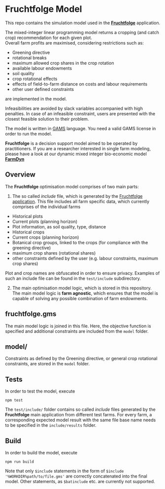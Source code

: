 # Fruchtfolge Model

This repo contains the simulation model used in the [**Fruchtfolge**](https://github.com/fruchtfolge/client) application.

The mixed-integer linear programming model returns a cropping (and catch crop) recommendation for each given plot.  
Overall farm profits are maximised, considering restrictions such as:

- Greening directive
- rotational breaks
- maximum allowed crop shares in the crop rotation
- available labour endowments
- soil quality
- crop rotational effects
- effects of field-to-farm distance on costs and labour requirements
- other user defined constraints

are implemented in the model.

Infeasibilities are avoided by slack variables accompanied with high penalties.
In case of an infeasible constraint, users are presented with the closest feasible
solution to their problem.

The model is written in [GAMS](https://www.gams.com/) language. You need a valid GAMS license in order to run the model.

**Fruchtfolge** is a decision support model aimed to be operated by practitioners. If you are a researcher interested in single farm modeling, please have a look at our dynamic mixed integer bio-economic model [**FarmDyn**](http://www.ilr.uni-bonn.de/em/rsrch/farmdyn/farmDynDoku/)

## Overview
The **Fruchtfolge** optimisation model comprises of two main parts:

1. The so called *include* file, which is generated by the [Fruchtfolge application](https://github.com/fruchtfolge/Fruchtfolge). This file includes all farm specific data, which currently comprises of the individual farms
 - Historical plots
 - Current plots (planning horizon)
 - Plot information, as soil quality, type, distance
 - Historical crops
 - Current crops (planning horizon)
 - Botanical crop groups, linked to the crops (for compliance with the greening directive)
 - maximum crop shares (rotational shares)
 - other constraints defined by the user (e.g. labour constraints, maximum crop shares)

 Plot and crop names are obfuscated in order to ensure privacy. Examples of such an include file can be found in the `test/include` subdirectory.

2. The main optimisation model logic, which is stored in this repository. The main model logic is **farm agnostic**, which ensures that the model is capable of solving any possible combination of farm endowments.

## fruchtfolge.gms

The main model logic is joined in this file. Here, the objective function is specified and additional constraints are included from the `model` folder.

## model/

Constraints as defined by the Greening directive, or general crop rotational constraints, are stored in the `model` folder.

## Tests

In order to test the model, execute
```
npm test
```

The `test/include/` folder contains so called *include* files generated by the **Fruchtfolge** main application from different test farms. For every farm, a corresponding expected model result with the same file base name needs to be specified in the `include/results` folder.

## Build
In order to build the model, execute
```
npm run build
```
Note that only `$include` statements in the form of `$include '%WORKDIR%path/to/file.gms'` are correctly concatenated into the final model. Other statements, as `$batinclude` etc. are currently not supported.

